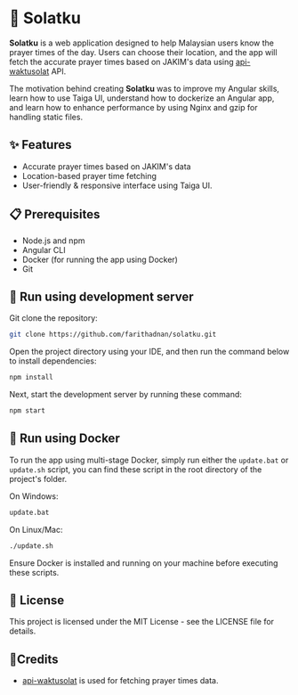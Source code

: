 # 🌟 Solatku

**Solatku** is a web application designed to help Malaysian users know the prayer times of the day. Users can choose their location, and the app will fetch the accurate prayer times based on JAKIM's data using [api-waktusolat](https://github.com/mptwaktusolat/api-waktusolat) API.

The motivation behind creating **Solatku** was to improve my Angular skills, learn how to use Taiga UI, understand how to dockerize an Angular app, and learn how to enhance performance by using Nginx and gzip for handling static files.

## ✨ Features

- Accurate prayer times based on JAKIM's data
- Location-based prayer time fetching
- User-friendly  & responsive interface using Taiga UI.

## 📋 Prerequisites

- Node.js and npm
- Angular CLI
- Docker (for running the app using Docker)
- Git

## 🚀 Run using development server

Git clone the repository:

```sh
git clone https://github.com/farithadnan/solatku.git
```

Open the project directory using your IDE, and then run the command below to install dependencies:

```sh
npm install
```

Next, start the development server by running these command:

```sh
npm start
```

## 🐳 Run using Docker

To run the app using multi-stage Docker, simply run either the `update.bat` or `update.sh` script, you can find these script in the root directory of the project's folder.

On Windows:

```sh
update.bat
```

On Linux/Mac:

```sh
./update.sh
```

Ensure Docker is installed and running on your machine before executing these scripts.

## 📜 License

This project is licensed under the MIT License - see the LICENSE file for details.

## 🙏Credits

- [api-waktusolat](https://github.com/mptwaktusolat/api-waktusolat) is used for fetching prayer times data.
